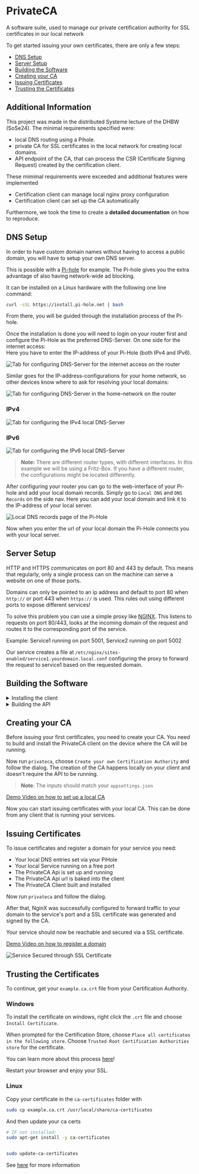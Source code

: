 # PrivateCA
A software suite, used to manage our private certification authority for SSL certificates in our local network

To get started issuing your own certificates, there are only a few steps:
- [DNS Setup](#dns-setup)
- [Server Setup](#server-setup)
- [Building the Software](#building-the-software)
- [Creating your CA](#creating-your-ca)
- [Issuing Certificates](#issuing-certificates)
- [Trusting the Certificates](#trusting-the-certificates)

## Additional Information
This project was made in the distributed Systeme lecture of the DHBW (SoSe24).
The minimal requirements specified were:
- local DNS routing using a Pihole.
- private CA for SSL certificates in the local network for creating local domains.
- API endpoint of the CA, that can process the CSR (Certificate Signing Request) created by the certification client.

These mimimal requirements were exceeded and additional features were implemented
- Certification client can manage local nginx proxy configuration
- Certification client can set up the CA automatically

Furthermore, we took the time to create a **detailed documentation** on how to reproduce.

## DNS Setup
In order to have custom domain names without having to access a public domain, you will have to setup your own DNS server.

This is possible with a [Pi-hole](https://github.com/pi-hole/pi-hole) for example. The Pi-hole gives you the extra advantage of also having network-wide ad blocking.

It can be installed on a Linux hardware with the following one line command:

```bash
curl -sSL https://install.pi-hole.net | bash
```
From there, you will be guided through the installation process of the Pi-hole.

Once the installation is done you will need to login on your router first and configure the Pi-Hole as the preferred DNS-Server. On one side for the internet access: <br>
Here you have to enter the IP-address of your Pi-Hole (both IPv4 and IPv6).

![Tab for configuring DNS-Server for the internet access on the router](assets/screenshots/dns_config_router1.png)

Similar goes for the IP-address-configurations for your home network, so other devices know where to ask for resolving your local domains: 

![Tab for configuring DNS-Server in the home-network on the router](assets/screenshots/dns_config_router2.png)

### IPv4

![Tab for configuring the IPv4 local DNS-Server](assets/screenshots/dns_config_ipv4.png)

### IPv6

![Tab for configuring the IPv6 local DNS-Server](assets/screenshots/dns_config_ipv6.png)

> **Note:** There are different router types, with different interfaces. In this example we will be using a Fritz-Box. If you have a different router, the configurations might be located differently.

After configuring your router you can go to the web-interface of your Pi-hole and add your local domain records. Simply go to `Local DNS` and `DNS Records` on the side nav. Here you can add your local domain and link it to the IP-address of your local server.

![Local DNS records page of the Pi-Hole](assets/screenshots/local_dns_records_pihole.png)

Now when you enter the url of your local domain the Pi-Hole connects you with your local server. 

## Server Setup
HTTP and HTTPS communicates on port 80 and 443 by default. This means that regularly, only a single process can on the machine can serve a website on one of those ports.

Domains can only be pointed to an ip address and default to port 80 when `http://` or port 443 when `https://` is used. This rules out using different ports to expose different services!

To solve this problem you can use a simple proxy like [NGINX](https://docs.nginx.com/nginx/admin-guide/web-server/). This listens to requests on port 80/443, looks at the incoming domain of the request and routes it to the corresponding port of the service.

Example: Service1 running on port 5001, Service2 running on port 5002

Our service creates a file at `/etc/nginx/sites-enabled/service1.yourdomain.local.conf` configuring the proxy to forward the request to service1 based on the requested domain.

## Building the Software
<details>
  <summary>Installing the client</summary>
  Requirements:
  
  - Linux operating system (Tested on Ubuntu and Raspberry PI OS)
  - NGINX installed as a reverse proxy for your services
  - [.NET8 SDK](https://dotnet.microsoft.com/en-us/download/dotnet/8.0)

  Now go into the PrivateCA.Client folder and run
  1. `dotnet restore` -> Downloads and compiles all the dependencies
  2. `dotnet publish "PrivateCA.Client.csproj" -c Release` -> Builds the project in release mode

  There should be a file `PrivateCA.Client.dll` in the folder `PrivateCA.Client/bin/Release/net8.0/`. This is your executable.
  To run it: `sudo dotnet ./PrivateCA.Client.dll` (or alias it to privateca)

  Keep in mind: The client does need sudo privilages to write the certification files and to edit the nginx configuration.
</details>

<details>
  <summary>Building the API</summary>
  Requirements:
  
  - Docker

  To build and run the API, build the Dockerfile in the `PrivateCA.API` folder.
  Then you can run the image via:
  ```sh
  docker run -d -p 5003:8080 \
        -e workerpath="/worker" \
        -e capath="/ca" \
        -e CaName="NAME OF THE CA" \
        -e Issuer="NAME OF THE ISSUER" \
        -e Password="PASSWORD FOR YOUR CA ROOT CERTIFICATE" \
        --mount type=bind,source=<PATH TO A WORKER DIRECTORY>,target=/worker \
        --mount type=bind,source=<PATH WHERE THE CA CERTIFICATES WILL BE STORED>,target=/ca \
        --name private-ca \
        private-ca
  ```
</details>

## Creating your CA

Before issuing your first certificates, you need to create your CA.
You need to build and install the PrivateCA client on the device where the CA will be running.

Now run `privateca`, choose `Create your own Certification Authority` and follow the dialog. 
The creation of the CA happens locally on your client and doesn't require the API to be running. 

> **Note**: The inputs should match your `appsettings.json` 

[Demo Video on how to set up a local CA](https://github.com/N35T/PrivateCA/assets/61502536/74eb768b-adf9-4b55-9eeb-b99a43c4334d)

Now you can start issuing certificates with your local CA. This can be done from any client that is running your services.

## Issuing Certificates

To issue certificates and register a domain for your service you need:
- Your local DNS entries set via your PiHole
- Your local Service running on a free port
- The PrivateCA Api is set up and running
- The PrivateCA Api url is baked into the client
- The PrivateCA Client built and installed

Now run `privateca` and follow the dialog.

After that, NginX was successfully configured to forward traffic to your domain to the service's port and a SSL certificate was generated and signed by the CA.

Your service should now be reachable and secured via a SSL certificate.

[Demo Video on how to register a domain](https://github.com/N35T/PrivateCA/assets/61502536/1dfe35e6-3a90-4f1a-b86a-ba37280fdcdd)

![Service Secured through SSL Certificate](assets/screenshots/weather-app.png)

## Trusting the Certificates

To continue, get your `example.ca.crt` file from your Certification Authority.

### Windows
To install the certificate on windows, right click the `.crt` file and choose `Install Certificate`.

When prompted for the Certification Store, choose `Place all certificates in the following store`.
Choose `Trusted Root Certification Authorities store` for the certificate.

You can learn more about this process [here](https://learn.microsoft.com/en-us/skype-sdk/sdn/articles/installing-the-trusted-root-certificate)!

Restart your browser and enjoy your SSL.

### Linux

Copy your certificate in the `ca-certificates` folder with
```bash
sudo cp example.ca.crt /usr/local/share/ca-certificates
```

And then update your ca certs
```bash
# IF not installed:
sudo apt-get install -y ca-certificates


sudo update-ca-certificates
```

See [here](https://ubuntu.com/server/docs/security-trust-store) for more information
